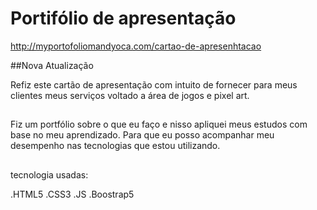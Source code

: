 # Portifólio de apresentação

 http://myportofoliomandyoca.com/cartao-de-apresenhtacao


##Nova Atualização

Refiz este cartão de apresentação com intuito de fornecer para meus clientes meus serviços voltado a área de jogos e pixel art.
## 

Fiz um portfólio sobre o que eu faço e nisso apliquei meus estudos com base no meu aprendizado.
Para que eu posso acompanhar meu desempenho nas tecnologias que estou utilizando.
## 

 tecnologia usadas:

.HTML5
.CSS3
.JS
.Boostrap5




